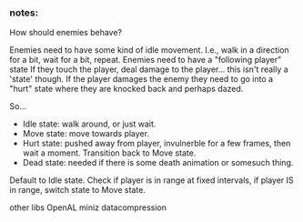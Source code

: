 ### notes:
How should enemies behave?

Enemies need to have some kind of idle movement. I.e., walk in a direction for a bit, wait for a bit, repeat.
Enemies need to have a "following player" state
If they touch the player, deal damage to the player... this isn't really a 'state' though.
If the player damages the enemy they need to go into a "hurt" state where they are knocked back and perhaps dazed.

So...
- Idle state: walk around, or just wait.
- Move state: move towards player.
- Hurt state: pushed away from player, invulnerble for a few frames, then wait a moment. Transition back to Move state.
- Dead state: needed if there is some death animation or somesuch thing.

Default to Idle state. Check if player is in range at fixed intervals, if player IS in range, switch state to Move state.

other libs
OpenAL
miniz datacompression
